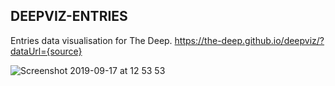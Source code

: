 ## DEEPVIZ-ENTRIES
Entries data visualisation for The Deep. https://the-deep.github.io/deepviz/?dataUrl={source}

![Screenshot 2019-09-17 at 12 53 53](https://user-images.githubusercontent.com/3186357/65031614-37e3e400-d94a-11e9-9af9-e9ed9c4e9fef.jpg)
